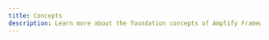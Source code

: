 ```yaml
---
title: Concepts
description: Learn more about the foundation concepts of Amplify Framework's API category.
---
```


<inline-fragment platform="js" src="~/lib/graphqlapi/fragments/native_common/concepts.md"></inline-fragment> <inline-fragment platform="android" src="~/lib/graphqlapi/fragments/native_common/concepts.md"></inline-fragment> <inline-fragment platform="ios" src="~/lib/graphqlapi/fragments/native_common/concepts.md"></inline-fragment>
